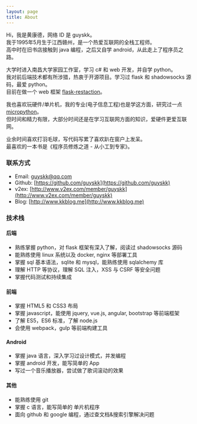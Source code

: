```yaml
---
layout: page
title: About
---
```


Hi，我是黄康德，网络 ID 是 guyskk。  
我于1995年5月生于江西赣州，是一个热爱互联网的全栈工程师。  
高中时在旧书店接触到 java 编程，之后又自学 android，从此走上了程序员之路。  

大学时进入南昌大学家园工作室，学习 c# 和 web 开发，并自学 python。  
我对前后端技术都有所涉猎，热衷于开源项目。学习过 flask 和 shadowsocks 源码，最爱 python。  
目前在做一个 web 框架 [flask-restaction](https://github.com/guyskk/flask-restaction)。

我也喜欢玩硬件/单片机，我的专业(电子信息工程)也是学这方面，研究过一点 [micropython](https://github.com/micropython/micropython)。  
但时间和精力有限，大部分时间还是在学习互联网方面的知识，爱硬件更爱互联网。

业余时间喜欢打羽毛球，写代码写累了喜欢趴在窗户上发呆。  
最喜欢的一本书是《程序员修炼之道 - 从小工到专家》。


### 联系方式

- Email: guyskk@qq.com
- Github: [https://github.com/guyskk](https://github.com/guyskk)  
- v2ex: [http://www.v2ex.com/member/guyskk](http://www.v2ex.com/member/guyskk)
- Blog: [http://www.kkblog.me](http://www.kkblog.me)


### 技术栈

#### 后端

- 熟练掌握 python，对 flask 框架有深入了解，阅读过 shadowsocks 源码
- 能熟练使用 linux 系统以及 docker, nginx 等部署工具
- 掌握 sql 基本语法，sqlite 和 mysql，能熟练使用 sqlalchemy 库
- 理解 HTTP 等协议，理解 SQL 注入，XSS 与 CSRF 等安全问题
- 掌握代码测试和持续集成


#### 前端

- 掌握 HTML5 和 CSS3 布局
- 掌握 javascript，能使用 jquery, vue.js, angular, bootstrap 等前端框架
- 了解 ES5，ES6 标准，了解 node.js
- 会使用 webpack，gulp 等前端构建工具


#### Android

- 掌握 java 语言，深入学习过设计模式，并发编程
- 掌握 android 开发，能写简单的 App
- 写过一个音乐播放器，尝试做了歌词滚动的效果


#### 其他

- 能熟练使用 git
- 掌握 c 语言，能写简单的 单片机程序
- 面向 github 和 google 编程，通过查文档&搜索引擎解决问题

